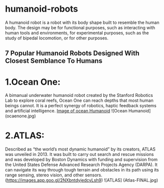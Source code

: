 # humanoid-robots
A humanoid robot is a robot with its body shape built to resemble the human body. The design may be for functional purposes, such as interacting with human tools and environments, for experimental purposes, such as the study of bipedal locomotion, or for other purposes.
## 7 Popular Humanoid Robots Designed With Closest Semblance To Humans
# 1.Ocean One:
A bimanual underwater humanoid robot created by the Stanford Robotics Lab to explore coral reefs, Ocean One can reach depths that most human beings cannot. It is a perfect synergy of robotics, haptic feedback systems and artificial intelligence. 
[Image of ocean Humanoid](https://images.app.goo.gl/4Ziz4QEr5kSEDfvg9)
 ![Ocean Humanoid] (ocaenone.jpg)
# 2.ATLAS:
Described as “the world’s most dynamic humanoid” by its creators, ATLAS was unveiled in 2013. It was built to carry out search and rescue missions and was developed by Boston Dynamics with funding and supervision from the United States Defense Advanced Research Projects Agency (DARPA). It can navigate its way through tough terrain and obstacles in its path using its range sensing, stereo vision, and other sensors.
(https://images.app.goo.gl/2NXbntdyjedcyLsh9)
![ATLAS] (Atlas-FINAL.jpg)
